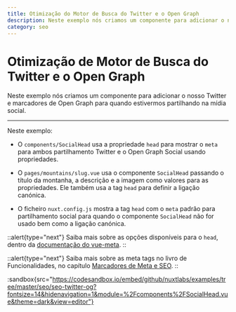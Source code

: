 ```yaml
---
title: Otimização do Motor de Busca do Twitter e o Open Graph
description: Neste exemplo nós criamos um componente para adicionar o nosso Twitter e marcadores de Open Graph para quando estivermos partilhando na mídia social.
category: seo
---
```


# Otimização de Motor de Busca do Twitter e o Open Graph

Neste exemplo nós criamos um componente para adicionar o nosso Twitter e marcadores de Open Graph para quando estivermos partilhando na mídia social.

---

Neste exemplo:

- O `components/SocialHead` usa a propriedade `head` para mostrar o `meta` para ambos partilhamento Twitter e o Open Graph Social usando propriedades.

- O `pages/mountains/slug.vue` usa o componente `SocialHead` passando o título da montanha, a descrição e a imagem como valores para as propriedades. Ele também usa a tag `head` para definir a ligação canónica.

- O ficheiro `nuxt.config.js` mostra a tag `head` com o `meta` padrão para partilhamento social para quando o componente `SocialHead` não for usado bem como a ligação canónica.

::alert{type="next"}
Saiba mais sobre as opções disponíveis para o `head`, dentro da [documentação do vue-meta](https://vue-meta.nuxtjs.org/api/#metainfo-properties).
::

::alert{type="next"}
Saiba mais sobre as meta tags no livro de Funcionalidades, no capítulo [Marcadores de Meta e SEO](/docs/features/meta-tags-seo).
::

:sandbox{src="https://codesandbox.io/embed/github/nuxtlabs/examples/tree/master/seo/seo-twitter-og?fontsize=14&hidenavigation=1&module=%2Fcomponents%2FSocialHead.vue&theme=dark&view=editor"}
